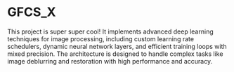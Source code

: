 # GFCS_X

This project is super super cool! It implements advanced deep learning techniques for image processing, including custom learning rate schedulers, dynamic neural network layers, and efficient training loops with mixed precision. The architecture is designed to handle complex tasks like image deblurring and restoration with high performance and accuracy.